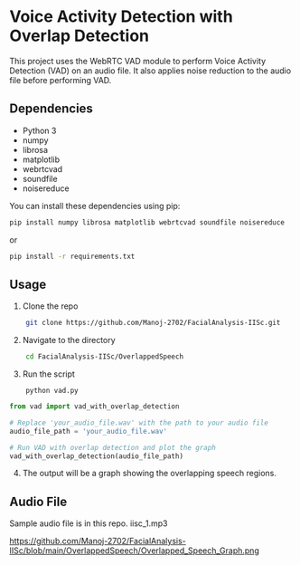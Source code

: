 # Voice Activity Detection with Overlap Detection

This project uses the WebRTC VAD module to perform Voice Activity Detection (VAD) on an audio file. It also applies noise reduction to the audio file before performing VAD.

## Dependencies

- Python 3
- numpy
- librosa
- matplotlib
- webrtcvad
- soundfile
- noisereduce

You can install these dependencies using pip:

```bash
pip install numpy librosa matplotlib webrtcvad soundfile noisereduce
```

or

```bash
pip install -r requirements.txt
```

## Usage

1. Clone the repo

```bash
    git clone https://github.com/Manoj-2702/FacialAnalysis-IISc.git
```

2. Navigate to the directory

```bash
    cd FacialAnalysis-IISc/OverlappedSpeech
```

3. Run the script

```
    python vad.py
```

```python
from vad import vad_with_overlap_detection

# Replace 'your_audio_file.wav' with the path to your audio file
audio_file_path = 'your_audio_file.wav'

# Run VAD with overlap detection and plot the graph
vad_with_overlap_detection(audio_file_path)

```

4. The output will be a graph showing the overlapping speech regions.

## Audio File

Sample audio file is in this repo. iisc_1.mp3


https://github.com/Manoj-2702/FacialAnalysis-IISc/blob/main/OverlappedSpeech/Overlapped_Speech_Graph.png
